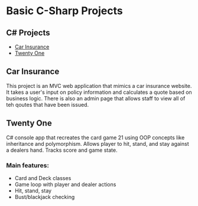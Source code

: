 # Basic C-Sharp Projects

## C# Projects
* [Car Insurance](#car-insurance)
* [Twenty One](#twentyone)

## Car Insurance 
This project is an MVC web application that mimics a car insurance website. It takes a user's input on policy information and calculates a quote based on business logic. There is also an admin page that allows staff to view all of teh qoutes that have been issued.

## Twenty One
C# console app that recreates the card game 21 using OOP concepts like inheritance and polymorphism. Allows player to hit, stand, and stay against a dealers hand. Tracks score and game state.

### Main features:
* Card and Deck classes
* Game loop with player and dealer actions
* Hit, stand, stay
* Bust/blackjack checking
